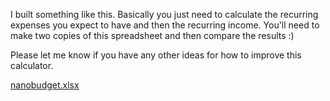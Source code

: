 I built something like this. Basically you just need to calculate the recurring expenses you expect to have and then the recurring income. You'll need to make two copies of this spreadsheet and then compare the results :)

Please let me know if you have any other ideas for how to improve this calculator.

[nanobudget.xlsx](https://unli.xyz/s/nanobudget.xlsx)

